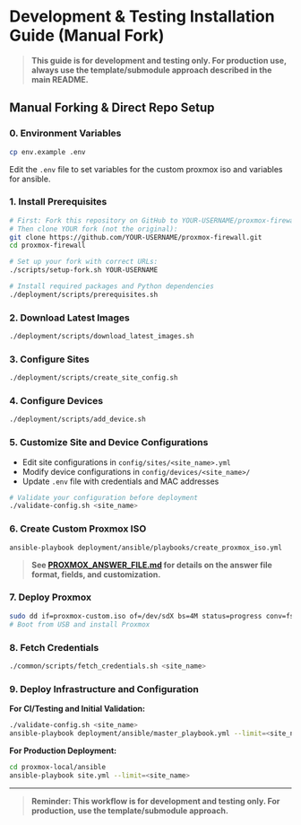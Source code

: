 # Development & Testing Installation Guide (Manual Fork)

> **This guide is for development and testing only. For production use, always use the template/submodule approach described in the main README.**

## Manual Forking & Direct Repo Setup

### 0. Environment Variables

```bash
cp env.example .env
```
Edit the `.env` file to set variables for the custom proxmox iso and variables for ansible.

### 1. Install Prerequisites

```bash
# First: Fork this repository on GitHub to YOUR-USERNAME/proxmox-firewall
# Then clone YOUR fork (not the original):
git clone https://github.com/YOUR-USERNAME/proxmox-firewall.git
cd proxmox-firewall

# Set up your fork with correct URLs:
./scripts/setup-fork.sh YOUR-USERNAME

# Install required packages and Python dependencies
./deployment/scripts/prerequisites.sh
```

### 2. Download Latest Images

```bash
./deployment/scripts/download_latest_images.sh
```

### 3. Configure Sites

```bash
./deployment/scripts/create_site_config.sh
```

### 4. Configure Devices

```bash
./deployment/scripts/add_device.sh
```

### 5. Customize Site and Device Configurations
- Edit site configurations in `config/sites/<site_name>.yml`
- Modify device configurations in `config/devices/<site_name>/`
- Update `.env` file with credentials and MAC addresses

```bash
# Validate your configuration before deployment
./validate-config.sh <site_name>
```

### 6. Create Custom Proxmox ISO

```bash
ansible-playbook deployment/ansible/playbooks/create_proxmox_iso.yml
```

> **See [PROXMOX_ANSWER_FILE.md](PROXMOX_ANSWER_FILE.md) for details on the answer file format, fields, and customization.**

### 7. Deploy Proxmox

```bash
sudo dd if=proxmox-custom.iso of=/dev/sdX bs=4M status=progress conv=fsync
# Boot from USB and install Proxmox
```

### 8. Fetch Credentials

```bash
./common/scripts/fetch_credentials.sh <site_name>
```

### 9. Deploy Infrastructure and Configuration

**For CI/Testing and Initial Validation:**
```bash
./validate-config.sh <site_name>
ansible-playbook deployment/ansible/master_playbook.yml --limit=<site_name>
```

**For Production Deployment:**
```bash
cd proxmox-local/ansible
ansible-playbook site.yml --limit=<site_name>
```

---

> **Reminder: This workflow is for development and testing only. For production, use the template/submodule approach.** 
